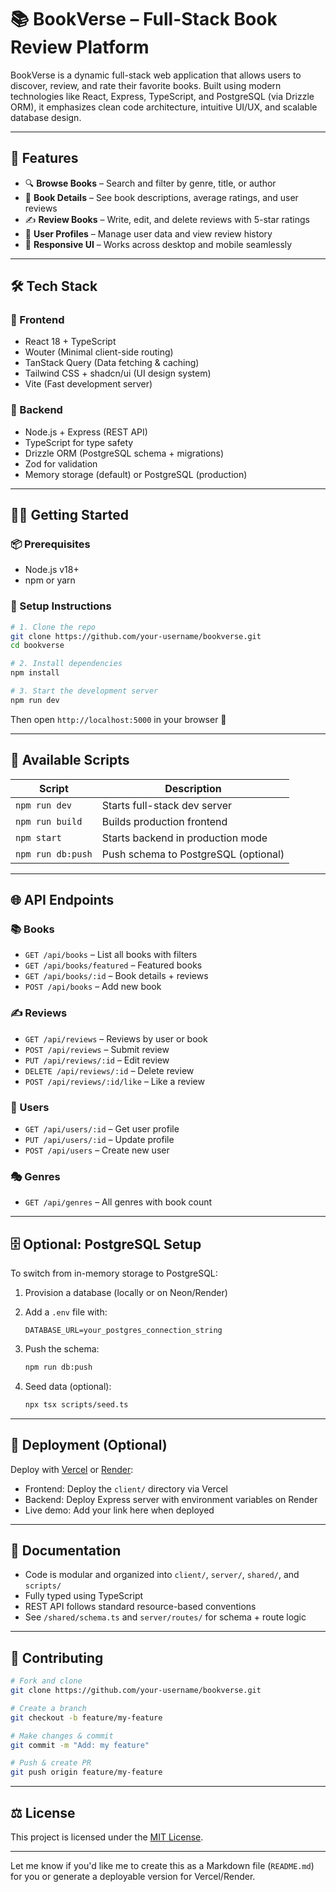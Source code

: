 # 📚 BookVerse – Full-Stack Book Review Platform

BookVerse is a dynamic full-stack web application that allows users to discover, review, and rate their favorite books. Built using modern technologies like React, Express, TypeScript, and PostgreSQL (via Drizzle ORM), it emphasizes clean code architecture, intuitive UI/UX, and scalable database design.

---

## 🚀 Features

* 🔍 **Browse Books** – Search and filter by genre, title, or author
* 📖 **Book Details** – See book descriptions, average ratings, and user reviews
* ✍️ **Review Books** – Write, edit, and delete reviews with 5-star ratings
* 👤 **User Profiles** – Manage user data and view review history
* 📱 **Responsive UI** – Works across desktop and mobile seamlessly

---

## 🛠️ Tech Stack

### 🔷 Frontend

* React 18 + TypeScript
* Wouter (Minimal client-side routing)
* TanStack Query (Data fetching & caching)
* Tailwind CSS + shadcn/ui (UI design system)
* Vite (Fast development server)

### 🔶 Backend

* Node.js + Express (REST API)
* TypeScript for type safety
* Drizzle ORM (PostgreSQL schema + migrations)
* Zod for validation
* Memory storage (default) or PostgreSQL (production)

---

## 🧑‍💻 Getting Started

### 📦 Prerequisites

* Node.js v18+
* npm or yarn

### 📁 Setup Instructions

```bash
# 1. Clone the repo
git clone https://github.com/your-username/bookverse.git
cd bookverse

# 2. Install dependencies
npm install

# 3. Start the development server
npm run dev
```

Then open `http://localhost:5000` in your browser 🚀

---

## 🔄 Available Scripts

| Script            | Description                          |
| ----------------- | ------------------------------------ |
| `npm run dev`     | Starts full-stack dev server         |
| `npm run build`   | Builds production frontend           |
| `npm start`       | Starts backend in production mode    |
| `npm run db:push` | Push schema to PostgreSQL (optional) |

---

## 🌐 API Endpoints

### 📚 Books

* `GET /api/books` – List all books with filters
* `GET /api/books/featured` – Featured books
* `GET /api/books/:id` – Book details + reviews
* `POST /api/books` – Add new book

### ✍️ Reviews

* `GET /api/reviews` – Reviews by user or book
* `POST /api/reviews` – Submit review
* `PUT /api/reviews/:id` – Edit review
* `DELETE /api/reviews/:id` – Delete review
* `POST /api/reviews/:id/like` – Like a review

### 👤 Users

* `GET /api/users/:id` – Get user profile
* `PUT /api/users/:id` – Update profile
* `POST /api/users` – Create new user

### 🎭 Genres

* `GET /api/genres` – All genres with book count

---

## 🗄️ Optional: PostgreSQL Setup

To switch from in-memory storage to PostgreSQL:

1. Provision a database (locally or on Neon/Render)
2. Add a `.env` file with:

   ```env
   DATABASE_URL=your_postgres_connection_string
   ```
3. Push the schema:

   ```bash
   npm run db:push
   ```
4. Seed data (optional):

   ```bash
   npx tsx scripts/seed.ts
   ```

---

## 📜 Deployment (Optional)

Deploy with [Vercel](https://vercel.com/) or [Render](https://render.com/):

* Frontend: Deploy the `client/` directory via Vercel
* Backend: Deploy Express server with environment variables on Render
* Live demo: Add your link here when deployed

---

## 📄 Documentation

* Code is modular and organized into `client/`, `server/`, `shared/`, and `scripts/`
* Fully typed using TypeScript
* REST API follows standard resource-based conventions
* See `/shared/schema.ts` and `server/routes/` for schema + route logic

---

## 🤝 Contributing

```bash
# Fork and clone
git clone https://github.com/your-username/bookverse.git

# Create a branch
git checkout -b feature/my-feature

# Make changes & commit
git commit -m "Add: my feature"

# Push & create PR
git push origin feature/my-feature
```

---

## ⚖️ License

This project is licensed under the [MIT License](./LICENSE).

---

Let me know if you'd like me to create this as a Markdown file (`README.md`) for you or generate a deployable version for Vercel/Render.
